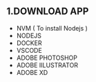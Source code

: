## 1.DOWNLOAD APP

- NVM ( To install Nodejs )
- NODEJS
- DOCKER
- VSCODE
- ADOBE PHOTOSHOP
- ADOBE IILUSTRATOR
- ADOBE XD
